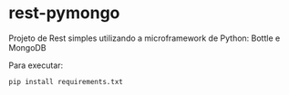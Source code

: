 # rest-pymongo
Projeto de Rest simples utilizando a microframework de Python: Bottle e MongoDB

Para executar:

```pip install requirements.txt```
